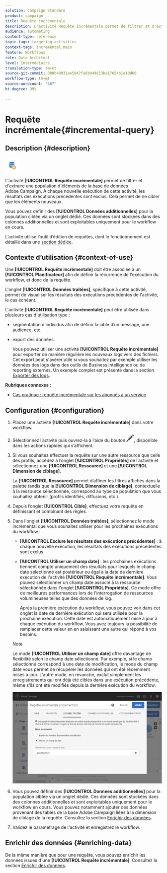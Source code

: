 ```yaml
---
solution: Campaign Standard
product: campaign
title: Requête incrémentale
description: L'activité Requête incrémentale permet de filtrer et d'extraire une population d'éléments de la base de données Adobe Campaign.
audience: automating
content-type: reference
topic-tags: targeting-activities
context-tags: incremental,main
feature: Workflows
role: Data Architect
level: Intermédiaire
translation-type: tm+mt
source-git-commit: 088b49931ee5047fa6b949813ba17654b1e10d60
workflow-type: tm+mt
source-wordcount: '667'
ht-degree: 99%

---
```



# Requête incrémentale{#incremental-query}

## Description {#description}

![](assets/incremental.png)

L&#39;activité **[!UICONTROL Requête incrémentale]** permet de filtrer et d&#39;extraire une population d&#39;éléments de la base de données Adobe Campaign. A chaque nouvelle exécution de cette activité, les résultats des exécutions précédentes sont exclus. Cela permet de ne cibler que les éléments nouveaux.

Vous pouvez définir des **[!UICONTROL Données additionnelles]** pour la population ciblée via un onglet dédié. Ces données sont stockées dans des colonnes additionnelles et sont exploitables uniquement pour le workflow en cours.

L’activité utilise l’outil d’édition de requêtes, dont le fonctionnement est détaillé dans une [section dédiée](../../automating/using/editing-queries.md#about-query-editor).

## Contexte d’utilisation {#context-of-use}

Une **[!UICONTROL Requête incrémentale]** doit être associée à un **[!UICONTROL Planificateur]** afin de définir la récurrence de l&#39;exécution du workflow, et donc de la requête.

L&#39;onglet **[!UICONTROL Données traitées]**, spécifique à cette activité, permet de visualiser les résultats des exécutions précédentes de l&#39;activité, le cas échéant.

L&#39;activité **[!UICONTROL Requête incrémentale]** peut être utilisée dans plusieurs cas d&#39;utilisation type :

* segmentation d’individus afin de définir la cible d’un message, une audience, etc.

* export des données.

   Vous pouvez utiliser une activité **[!UICONTROL Requête incrémentale]** pour exporter de manière régulière les nouveaux logs vers des fichiers. Cet export peut s&#39;avérer utile si vous souhaitez par exemple utiliser les données des logs dans des outils de Business Intelligence ou de reporting externes. Un exemple complet est présenté dans la section [Exporter des logs](../../automating/using/exporting-logs.md).

**Rubriques connexes :**

* [Cas pratique : requête incrémentale sur les abonnés à un service](../../automating/using/incremental-query-on-subscribers.md)

## Configuration {#configuration}

1. Placez une activité **[!UICONTROL Requête incrémentale]** dans votre workflow.
1. Sélectionnez l’activité puis ouvrez-la à l’aide du bouton ![](assets/edit_darkgrey-24px.png), disponible dans les actions rapides qui s’affichent.
1. Si vous souhaitez effectuer la requête sur une autre ressource que celle des profils, accédez à l’onglet **[!UICONTROL Propriétés]** de l’activité et sélectionnez une **[!UICONTROL Ressource]** et une **[!UICONTROL Dimension de ciblage]**.

   La **[!UICONTROL Ressource]** permet d’affiner les filtres affichés dans la palette tandis que la **[!UICONTROL Dimension de ciblage]**, contextuelle à la ressource sélectionnée, correspond au type de population que vous souhaitez obtenir (profils identifiés, diffusions, etc.).

1. Depuis l’onglet **[!UICONTROL Cible]**, effectuez votre requête en définissant et combinant des règles.
1. Dans l&#39;onglet **[!UICONTROL Données traitées]**, sélectionnez le mode incrémental que vous souhaitez utiliser pour les prochaines exécutions du workflow :

   * **[!UICONTROL Exclure les résultats des exécutions précédentes]** : à chaque nouvelle exécution, les résultats des exécutions précédentes sont exclus.
   * **[!UICONTROL Utiliser un champ date]** : les prochaines exécutions tiennent compte uniquement des résultats pour lesquels le champ date sélectionné est postérieur ou égal à la date de dernière exécution de l&#39;activité **[!UICONTROL Requête incrémentale]**. Vous pouvez sélectionner un champ date associé à la ressource sélectionnée dans l&#39;onglet **[!UICONTROL Propriétés]**. Ce mode offre de meilleures performances lors de l&#39;interrogation de ressources volumineuses telles que des données de log.

      Après la première exécution du workflow, vous pouvez voir dans cet onglet la date de dernière exécution qui sera utilisée pour la prochaine exécution. Cette date est automatiquement mise à jour à chaque exécution du workflow. Vous avez toujours la possibilité de remplacer cette valeur en en saisissant une autre qui répond à vos besoins.
   >[!NOTE]
   >
   >Le mode **[!UICONTROL Utiliser un champ date]** offre davantage de flexibilité selon le champ date sélectionné. Par exemple, si le champ sélectionné correspond à une date de modification, le mode du champ date vous permet de récupérer les données qui ont été récemment mises à jour. L&#39;autre mode, en revanche, exclut simplement les enregistrements qui ont déjà été ciblés dans une exécution précédente, même s&#39;ils ont été modifiés depuis la dernière exécution du workflow.

   ![](assets/incremental_query_usedatefield.png)

1. Vous pouvez définir des **[!UICONTROL Données additionnelles]** pour la population ciblée via un onglet dédié. Ces données sont stockées dans des colonnes additionnelles et sont exploitables uniquement pour le workflow en cours. Vous pouvez notamment ajouter des données provenant des tables de la base Adobe Campaign liées à la dimension de ciblage de la requête. Consultez la section [Enrichir des données](../../automating/using/query.md#enriching-data).
1. Validez le paramétrage de l&#39;activité et enregistrez le workflow.

## Enrichir des données {#enriching-data}

De la même manière que pour une requête, vous pouvez enrichir les données issues d&#39;une **[!UICONTROL Requête incrémentale]**. Consultez la section [Enrichir des données](../../automating/using/query.md#enriching-data).
